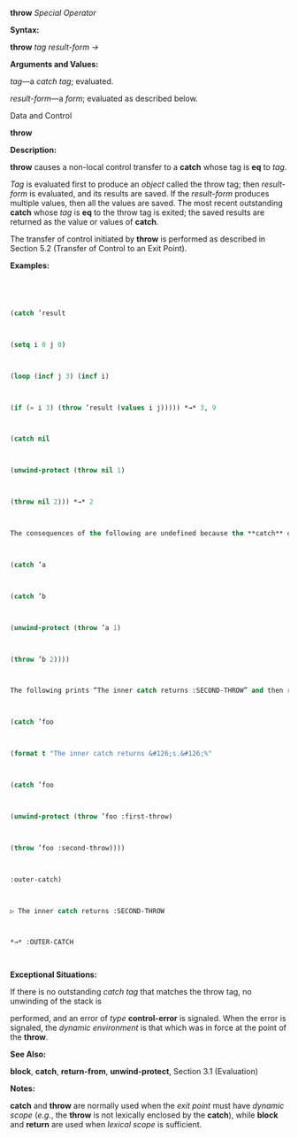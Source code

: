 **throw** *Special Operator* 



**Syntax:** 



**throw** *tag result-form →* 



**Arguments and Values:** 



*tag*—a *catch tag*; evaluated. 



*result-form*—a *form*; evaluated as described below. 



Data and Control 











**throw** 



**Description:** 



**throw** causes a non-local control transfer to a **catch** whose tag is **eq** to *tag*. 



*Tag* is evaluated first to produce an *object* called the throw tag; then *result-form* is evaluated, and its results are saved. If the *result-form* produces multiple values, then all the values are saved. The most recent outstanding **catch** whose *tag* is **eq** to the throw tag is exited; the saved results are returned as the value or values of **catch**. 



The transfer of control initiated by **throw** is performed as described in Section 5.2 (Transfer of Control to an Exit Point). 



**Examples:**
```lisp
 



(catch ’result 



(setq i 0 j 0) 



(loop (incf j 3) (incf i) 



(if (= i 3) (throw ’result (values i j))))) *→* 3, 9 



(catch nil 



(unwind-protect (throw nil 1) 



(throw nil 2))) *→* 2 



The consequences of the following are undefined because the **catch** of b is passed over by the first **throw**, hence portable programs must assume that its *dynamic extent* is terminated. The *binding* of the *catch tag* is not yet *disestablished* and therefore it is the target of the second **throw**. 



(catch ’a 



(catch ’b 



(unwind-protect (throw ’a 1) 



(throw ’b 2)))) 



The following prints “The inner catch returns :SECOND-THROW” and then returns :outer-catch. 



(catch ’foo 



(format t "The inner catch returns &#126;s.&#126;%" 



(catch ’foo 



(unwind-protect (throw ’foo :first-throw) 



(throw ’foo :second-throw)))) 



:outer-catch) 



▷ The inner catch returns :SECOND-THROW 



*→* :OUTER-CATCH 




```
**Exceptional Situations:** 



If there is no outstanding *catch tag* that matches the throw tag, no unwinding of the stack is 











performed, and an error of *type* **control-error** is signaled. When the error is signaled, the *dynamic environment* is that which was in force at the point of the **throw**. 



**See Also:** 



**block**, **catch**, **return-from**, **unwind-protect**, Section 3.1 (Evaluation) 



**Notes:** 



**catch** and **throw** are normally used when the *exit point* must have *dynamic scope* (*e.g.*, the **throw** is not lexically enclosed by the **catch**), while **block** and **return** are used when *lexical scope* is sufficient. 



